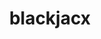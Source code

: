 ---
title: blackjacx
github: https://github.com/blackjacx
mode: dark
transition: 3s
archetype:
  - Little Bit of Everything
---